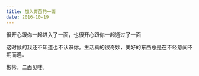 ```yaml
---
title: 加入育苗的一面
date: 2016-10-19
---
```


很开心跟你一起进入了一面，也很开心跟你一起通过了一面

这时候的我还不知道也不认识你。生活真的很奇妙，美好的东西总是在不经意间不期而遇。

彬彬，二面见喽。